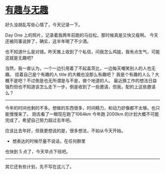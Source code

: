# [有趣与无趣](https://github.com/yihong0618/gitblog/issues/221)

好久没胡乱写些心情了，今天记录一下。

Day One 上的照片，记录着我两年前跑的马拉松，那时候真是又快又瘦啊。
今天还被同事说胖了，确实，这半年喝了不少酒。

也不知道什么是对错。昨天推上收到了个私信，问我怎么鸡娃，我有点生气，可能这就是无趣吧?

当然，我一直认为，一个一边引用着了不起盖茨比，一边每天嘲笑别人的人也无趣。
挂着自己是个有趣的人 title 的大概也没那么有趣吧？
我是个有趣的人么？大概不是吧？不过倒是也无所谓是与不是，做个地道的人。
最近换工作的想法日益强烈但也不知道该怎么走下一步，倒是收到了一些邀请，但我，配的上这些邀请么？

---

今年的时间也剩的不多。想做的东西很多，时间精力，和动力好像都不太够。也只能慢慢来了。
刚去看了一眼现在跑了1064km 今年跑 2000km 的计划大概不可能完成了，希望自己努力超过去年吧。

应该比去年好，但我更想说的是，很多想法，不如从今天开始。

- 想表达的时候尽量不说话，在任何群里

也快到 5 点了，今天早点下班吧。

--- 

其它还有些计划，先不写在这儿了。